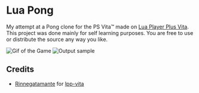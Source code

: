 Lua Pong
==================

My attempt at a Pong clone for the PS Vita™ made on [Lua Player Plus Vita](https://github.com/Rinnegatamante/lpp-vita).
This project was done mainly for self learning purposes. You are free to use or distribute the source any way you like.


![Gif of the Game](https://drive.google.com/file/d/1fab9kSbPkkUCl8tpAnjOH5fb4ngeksQ2/view?usp=sharing)
![Output sample](https://github.com/ajasmin/camstudio-mousedown-highlight/raw/master/android_vid_test.gif)

## Credits

- [Rinnegatamante](https://github.com/Rinnegatamante) for [lpp-vita](https://github.com/Rinnegatamante/lpp-vita)
